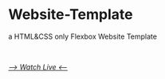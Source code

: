 # Website-Template
a HTML&amp;CSS only Flexbox Website Template

<br />

*[--> Watch Live <--](https://ahm-id.github.io/Website-Template-02)*
